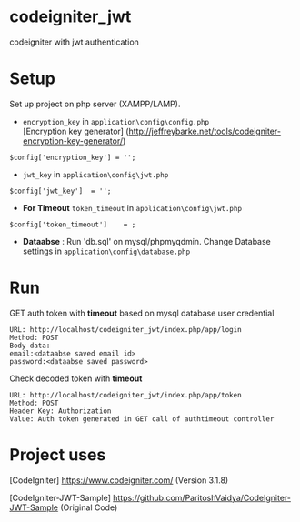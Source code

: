 # codeigniter_jwt
codeigniter with jwt authentication


Setup
=====

Set up project on php server (XAMPP/LAMP). 

* `encryption_key` in `application\config\config.php`  
[Encryption key generator] (http://jeffreybarke.net/tools/codeigniter-encryption-key-generator/)  
```
$config['encryption_key'] = '';
```  

* `jwt_key` in `application\config\jwt.php`

```
$config['jwt_key']	= '';
```

* **For Timeout** `token_timeout` in `application\config\jwt.php`

```
$config['token_timeout']	= ;
```

* **Dataabse** : Run 'db.sql' on mysql/phpmyqdmin. Change Database settings in `application\config\database.php`

Run
=====


    
GET auth token with **timeout** based on mysql database user credential

    URL: http://localhost/codeigniter_jwt/index.php/app/login
    Method: POST
    Body data:
    email:<dataabse saved email id>
    password:<dataabse saved password>

Check decoded token with **timeout**

    URL: http://localhost/codeigniter_jwt/index.php/app/token
    Method: POST
    Header Key: Authorization
    Value: Auth token generated in GET call of authtimeout controller

Project uses 
=======

[CodeIgniter] https://www.codeigniter.com/ (Version 3.1.8)

[CodeIgniter-JWT-Sample] https://github.com/ParitoshVaidya/CodeIgniter-JWT-Sample (Original Code)
